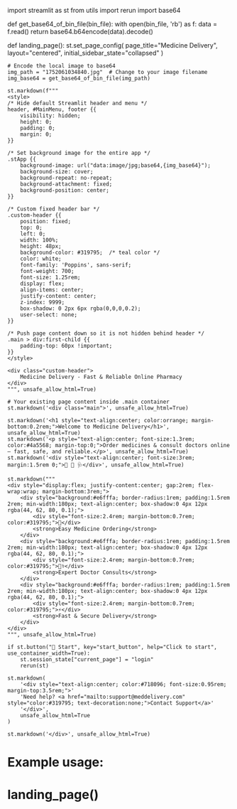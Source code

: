 import streamlit as st
from utils import rerun
import base64

def get_base64_of_bin_file(bin_file):
    with open(bin_file, 'rb') as f:
        data = f.read()
    return base64.b64encode(data).decode()

def landing_page():
    st.set_page_config(
        page_title="Medicine Delivery",
        layout="centered",
        initial_sidebar_state="collapsed"
    )

    # Encode the local image to base64
    img_path = "1752061034840.jpg"  # Change to your image filename
    img_base64 = get_base64_of_bin_file(img_path)

    st.markdown(f"""
    <style>
    /* Hide default Streamlit header and menu */
    header, #MainMenu, footer {{
        visibility: hidden;
        height: 0;
        padding: 0;
        margin: 0;
    }}

    /* Set background image for the entire app */
    .stApp {{
        background-image: url("data:image/jpg;base64,{img_base64}");
        background-size: cover;
        background-repeat: no-repeat;
        background-attachment: fixed;
        background-position: center;
    }}

    /* Custom fixed header bar */
    .custom-header {{
        position: fixed;
        top: 0;
        left: 0;
        width: 100%;
        height: 48px;
        background-color: #319795;  /* teal color */
        color: white;
        font-family: 'Poppins', sans-serif;
        font-weight: 700;
        font-size: 1.25rem;
        display: flex;
        align-items: center;
        justify-content: center;
        z-index: 9999;
        box-shadow: 0 2px 6px rgba(0,0,0,0.2);
        user-select: none;
    }}

    /* Push page content down so it is not hidden behind header */
    .main > div:first-child {{
        padding-top: 60px !important;
    }}
    </style>

    <div class="custom-header">
        Medicine Delivery - Fast & Reliable Online Pharmacy
    </div>
    """, unsafe_allow_html=True)

    # Your existing page content inside .main container
    st.markdown('<div class="main">', unsafe_allow_html=True)

    st.markdown('<h1 style="text-align:center; color:orrange; margin-bottom:0.2rem;">Welcome to Medicine Delivery</h1>', unsafe_allow_html=True)
    st.markdown('<p style="text-align:center; font-size:1.3rem; color:#4a5568; margin-top:0;">Order medicines & consult doctors online — fast, safe, and reliable.</p>', unsafe_allow_html=True)
    st.markdown('<div style="text-align:center; font-size:3rem; margin:1.5rem 0;">💊 🚚 🩺</div>', unsafe_allow_html=True)

    st.markdown("""
    <div style="display:flex; justify-content:center; gap:2rem; flex-wrap:wrap; margin-bottom:3rem;">
        <div style="background:#e6fffa; border-radius:1rem; padding:1.5rem 2rem; min-width:180px; text-align:center; box-shadow:0 4px 12px rgba(44, 62, 80, 0.1);">
            <div style="font-size:2.4rem; margin-bottom:0.7rem; color:#319795;">🛒</div>
            <strong>Easy Medicine Ordering</strong>
        </div>
        <div style="background:#e6fffa; border-radius:1rem; padding:1.5rem 2rem; min-width:180px; text-align:center; box-shadow:0 4px 12px rgba(44, 62, 80, 0.1);">
            <div style="font-size:2.4rem; margin-bottom:0.7rem; color:#319795;">👩‍⚕️</div>
            <strong>Expert Doctor Consults</strong>
        </div>
        <div style="background:#e6fffa; border-radius:1rem; padding:1.5rem 2rem; min-width:180px; text-align:center; box-shadow:0 4px 12px rgba(44, 62, 80, 0.1);">
            <div style="font-size:2.4rem; margin-bottom:0.7rem; color:#319795;">⚡</div>
            <strong>Fast & Secure Delivery</strong>
        </div>
    </div>
    """, unsafe_allow_html=True)

    if st.button("🚀 Start", key="start_button", help="Click to start", use_container_width=True):
        st.session_state["current_page"] = "login"
        rerun(st)

    st.markdown(
        '<div style="text-align:center; color:#718096; font-size:0.95rem; margin-top:3.5rem;">'
        'Need help? <a href="mailto:support@meddelivery.com" style="color:#319795; text-decoration:none;">Contact Support</a>'
        '</div>',
        unsafe_allow_html=True
    )

    st.markdown('</div>', unsafe_allow_html=True)

# Example usage:
# landing_page()
